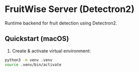 # FruitWise Server (Detectron2)

Runtime backend for fruit detection using Detectron2.

## Quickstart (macOS)

1) Create & activate virtual environment:
```bash
python3 -m venv .venv
source .venv/bin/activate

